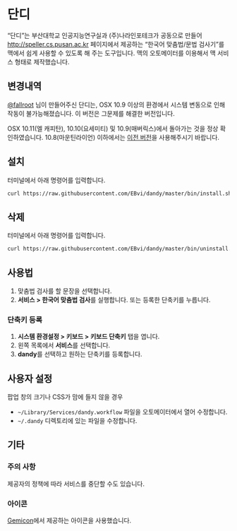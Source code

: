# 단디

“단디”는 부산대학교 인공지능연구실과 (주)나라인포테크가 공동으로 만들어 http://speller.cs.pusan.ac.kr 페이지에서 제공하는 “한국어 맞춤법/문법 검사기”를 맥에서 쉽게 사용할 수 있도록 해 주는 도구입니다. 맥의 오토메이터를 이용해서 맥 서비스 형태로 제작했습니다.

## 변경내역

[@fallroot](https://twitter.com/fallroot) 님이 만들어주신 단디는, OSX 10.9 이상의 환경에서 시스템 변동으로 인해 작동이 불가능해졌습니다. 이 버전은 그문제를 해결한 버전입니다.


OSX 10.11(엘 캐피탄), 10.10(요세미티) 및 10.9(매버릭스)에서 돌아가는 것을 정상 확인하였습니다. 10.8(마운틴라이언) 이하에서는 [이전 버전](https://github.com/fallroot/dandy)을 사용해주시기 바랍니다.

## 설치

터미널에서 아래 명령어를 입력합니다.

```sh
curl https://raw.githubusercontent.com/EBvi/dandy/master/bin/install.sh | sh
```

## 삭제

터미널에서 아래 명령어를 입력합니다.

```sh
curl https://raw.githubusercontent.com/EBvi/dandy/master/bin/uninstall.sh | sh

```

## 사용법

1. 맞춤법 검사를 할 문장을 선택합니다.
2. **서비스 > 한국어 맞춤법 검사**를 실행합니다. 또는 등록한 단축키를 누릅니다.

### 단축키 등록

1. **시스템 환경설정 > 키보드 > 키보드 단축키** 탭을 엽니다.
2. 왼쪽 목록에서 **서비스**를 선택합니다.
3. **dandy**를 선택하고 원하는 단축키를 등록합니다.

## 사용자 설정

팝업 창의 크기나 CSS가 맘에 들지 않을 경우

- `~/Library/Services/dandy.workflow` 파일을 오토메이터에서 열어 수정합니다.
- `~/.dandy` 디렉토리에 있는 파일을 수정합니다.

## 기타

### 주의 사항

제공자의 정책에 따라 서비스를 중단할 수도 있습니다.

### 아이콘

[Gemicon](http://gemicon.net/)에서 제공하는 아이콘을 사용했습니다.
